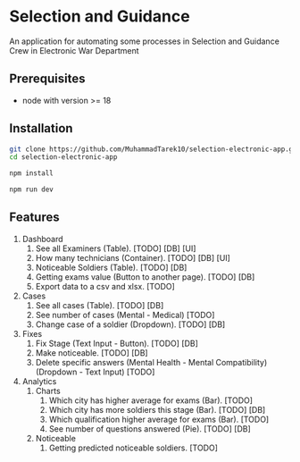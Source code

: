 # Selection and Guidance

An application for automating some processes in Selection and Guidance Crew in Electronic War Department

## Prerequisites

- node with version >= 18

## Installation

```bash
git clone https://github.com/MuhammadTarek10/selection-electronic-app.git
cd selection-electronic-app
```

```bash
npm install
```

```bash
npm run dev
```

## Features

1. Dashboard
   1. See all Examiners (Table). [TODO] [DB] [UI]
   2. How many technicians (Container). [TODO] [DB] [UI]
   3. Noticeable Soldiers (Table). [TODO] [DB]
   4. Getting exams value (Button to another page). [TODO] [DB]
   5. Export data to a csv and xlsx. [TODO]
2. Cases
   1. See all cases (Table). [TODO] [DB]
   2. See number of cases (Mental - Medical) [TODO]
   3. Change case of a soldier (Dropdown). [TODO] [DB]
3. Fixes
   1. Fix Stage (Text Input - Button). [TODO] [DB]
   2. Make noticeable. [TODO] [DB]
   3. Delete specific answers (Mental Health - Mental Compatibility) (Dropdown - Text Input) [TODO]
4. Analytics
   1. Charts
      1. Which city has higher average for exams (Bar). [TODO]
      2. Which city has more soldiers this stage (Bar). [TODO] [DB]
      3. Which qualification higher average for exams (Bar). [TODO]
      4. See number of questions answered (Pie). [TODO] [DB]
   2. Noticeable
      1. Getting predicted noticeable soldiers. [TODO]
